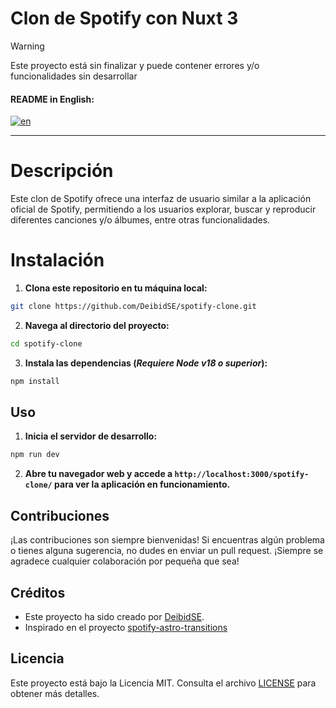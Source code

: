 # Clon de Spotify con Nuxt 3

> [!WARNING]  
> Este proyecto está sin finalizar y puede contener errores y/o funcionalidades sin desarrollar

#### README in English:

[![en](https://img.shields.io/badge/lang-en-yellow.svg)](https://github.com/DeibidSE/spotify-clone/blob/master/README.md)

---

# Descripción

Este clon de Spotify ofrece una interfaz de usuario similar a la aplicación oficial de Spotify, permitiendo a los usuarios explorar, buscar y reproducir diferentes canciones y/o álbumes, entre otras funcionalidades.

# Instalación

1. **Clona este repositorio en tu máquina local:**

```bash
git clone https://github.com/DeibidSE/spotify-clone.git
```

2. **Navega al directorio del proyecto:**

```bash
cd spotify-clone
```

3. **Instala las dependencias (_Requiere Node v18 o superior_):**

```bash
npm install
```

## Uso

1. **Inicia el servidor de desarrollo:**

```bash
npm run dev
```

2. **Abre tu navegador web y accede a `http://localhost:3000/spotify-clone/` para ver la aplicación en funcionamiento.**

## Contribuciones

¡Las contribuciones son siempre bienvenidas! Si encuentras algún problema o tienes alguna sugerencia, no dudes en enviar un pull request. ¡Siempre se agradece cualquier colaboración por pequeña que sea!

## Créditos

- Este proyecto ha sido creado por [DeibidSE](https://github.com/DeibidSE).
- Inspirado en el proyecto [spotify-astro-transitions](https://github.com/igorm84/spotify-astro-transitions/tree/main)

## Licencia

Este proyecto está bajo la Licencia MIT. Consulta el archivo [LICENSE](LICENSE) para obtener más detalles.
